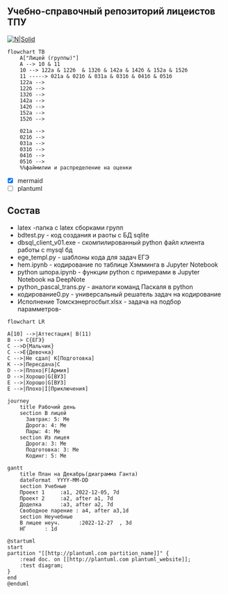 ## Учебно-справочный репозиторий лицеистов ТПУ
[![N|Solid](https://portal.tpu.ru/f_lyceum/img/main-logo.jpg)](https://portal.tpu.ru/lyceum)

```mermaid
flowchart TB
    A["Лицей (группы)"]
    A --> 10 & 11
    10 --> 122а & 122б  & 132б & 142а & 142б & 152а & 152б
    11 -----> 021а & 021б & 031а & 031б & 041б & 051б
    122а -->
    122б --> 
    132б -->
    142а -->
    142б -->
    152а -->
    152б -->
    
    021а -->
    021б -->
    031а -->
    031б -->
    041б -->
    051б -->
    %%файмилии и распределение на оценки
```

- [X] mermaid
- [ ] plantuml

## Состав

- latex -папка с latex сборками групп
- bdtest.py - код создания и раоты с БД sqlite
- dbsql_client_v01.exe - скомпилированный python файл клиента работы с mysql бд
- ege_templ.py - шаблоны кода для задач ЕГЭ 
- hem.ipynb - кодирование по таблице Хэмминга в Jupyter Notebook
- python шпора.ipynb - функции python c примерами в Jupyter Notebook на DeepNote
- python_pascal_trans.py - аналоги команд Паскаля в python
- кодирование0.py - универсальный решатель задач на кодирование
- Исполнение Томскэнергосбыт.xlsx - задача на подбор парамметров- 

```mermaid
flowchart LR

A[10] -->|Аттестация| B(11)
B --> C{ЕГЭ}
C -->D{Мальчик}
C -->E{Девочка}
C -->|Не сдал| K[Подготовка]
K -->|Пересдача|C
D -->|Плохо|F[Армия]
D -->|Хорошо|G[ВУЗ]
E -->|Хорошо|G[ВУЗ]
E -->|Плохо|I[Приключения]
```

```mermaid
journey
    title Рабочий день
    section В лицей
      Завтрак: 5: Me
      Дорога: 4: Me
      Пары: 4: Me
    section Из лицея
      Дорога: 3: Me
      Подготовка: 3: Me
      Кодинг: 5: Me
```

```mermaid
gantt
    title План на Декабрь(диаграмма Ганта)
    dateFormat  YYYY-MM-DD
    section Учебные
    Проект 1     :a1, 2022-12-05, 7d
    Проект 2     :a2, after a1, 7d
    Доделка      :a3, after a2, 7d
    Свободное парение : a4, after a3,1d
    section Неучебные
    В лицее неуч.      :2022-12-27  , 3d
    НГ      : 1d
```



```ch
@startuml
start
partition "[[http://plantuml.com partition_name]]" {
    :read doc. on [[http://plantuml.com plantuml_website]];
    :test diagram;
}
end
@enduml
```
